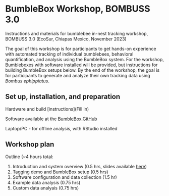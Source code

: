 # BumbleBox Workshop, BOMBUSS 3.0

Instructions and materials for bumblebee in-nest tracking workshop, BOMBUSS 3.0 (EcoSur, Chiapas Mexico, November 2023)

The goal of this workshop is for participants to get hands-on experience with automated tracking of individual bumblebees, behavioral quantification, and analysis using the BumbleBox system. For the workshop, Bumbleboxes with software installed will be provided, but instructions for building BumbleBox setups below. By the end of the workshop, the goal is for participants to generate and analyze their own tracking data using *Bombus ephippiatus*.

## Set up, installation, and preparation

Hardware and build [instructions](Fill in)

Software available at the [BumbleBox GitHub](https://github.com/Crall-Lab/BumbleBox)

Laptop/PC - for offline analysis, with RStudio installed

## Workshop plan

Outline (~4 hours total:
1. Introduction and system overview (0.5 hrs, slides available [here](https://docs.google.com/presentation/d/15klv4ofLfibeXwSj6sTXaMAPqBVutmh1ZmYlQCuTMjQ/edit?usp=sharing))
2. Tagging demo and BumbleBox setup (0.5 hrs)
3. Software configuration and data collection (1.5 hr)
4. Example data analysis (0.75 hrs)
5. Custom data analyais (0.75 hrs)

